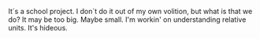 It´s a school project. I don´t do it out of my own volition, but what is that we do? It may be too big. Maybe small. I'm workin' on understanding relative units. It's hideous.
